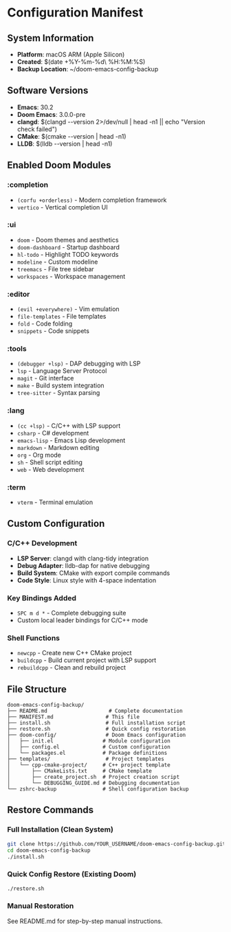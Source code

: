 # Configuration Manifest

## System Information
- **Platform**: macOS ARM (Apple Silicon)
- **Created**: $(date +%Y-%m-%d\ %H:%M:%S)
- **Backup Location**: ~/doom-emacs-config-backup

## Software Versions
- **Emacs**: 30.2
- **Doom Emacs**: 3.0.0-pre
- **clangd**: $(clangd --version 2>/dev/null | head -n1 || echo "Version check failed")
- **CMake**: $(cmake --version | head -n1)
- **LLDB**: $(lldb --version | head -n1)

## Enabled Doom Modules

### :completion
- `(corfu +orderless)` - Modern completion framework
- `vertico` - Vertical completion UI

### :ui
- `doom` - Doom themes and aesthetics
- `doom-dashboard` - Startup dashboard
- `hl-todo` - Highlight TODO keywords
- `modeline` - Custom modeline
- `treemacs` - File tree sidebar
- `workspaces` - Workspace management

### :editor
- `(evil +everywhere)` - Vim emulation
- `file-templates` - File templates
- `fold` - Code folding
- `snippets` - Code snippets

### :tools
- `(debugger +lsp)` - DAP debugging with LSP
- `lsp` - Language Server Protocol
- `magit` - Git interface
- `make` - Build system integration
- `tree-sitter` - Syntax parsing

### :lang
- `(cc +lsp)` - C/C++ with LSP support
- `csharp` - C# development
- `emacs-lisp` - Emacs Lisp development
- `markdown` - Markdown editing
- `org` - Org mode
- `sh` - Shell script editing
- `web` - Web development

### :term
- `vterm` - Terminal emulation

## Custom Configuration

### C/C++ Development
- **LSP Server**: clangd with clang-tidy integration
- **Debug Adapter**: lldb-dap for native debugging
- **Build System**: CMake with export compile commands
- **Code Style**: Linux style with 4-space indentation

### Key Bindings Added
- `SPC m d *` - Complete debugging suite
- Custom local leader bindings for C/C++ mode

### Shell Functions
- `newcpp` - Create new C++ CMake project
- `buildcpp` - Build current project with LSP support
- `rebuildcpp` - Clean and rebuild project

## File Structure
```
doom-emacs-config-backup/
├── README.md                    # Complete documentation
├── MANIFEST.md                 # This file
├── install.sh                  # Full installation script
├── restore.sh                  # Quick config restoration
├── doom-config/                # Doom Emacs configuration
│   ├── init.el                # Module configuration
│   ├── config.el              # Custom configuration
│   └── packages.el            # Package definitions
├── templates/                  # Project templates
│   └── cpp-cmake-project/     # C++ project template
│       ├── CMakeLists.txt     # CMake template
│       ├── create_project.sh  # Project creation script
│       └── DEBUGGING_GUIDE.md # Debugging documentation
└── zshrc-backup               # Shell configuration backup
```

## Restore Commands

### Full Installation (Clean System)
```bash
git clone https://github.com/YOUR_USERNAME/doom-emacs-config-backup.git
cd doom-emacs-config-backup
./install.sh
```

### Quick Config Restore (Existing Doom)
```bash
./restore.sh
```

### Manual Restoration
See README.md for step-by-step manual instructions.
